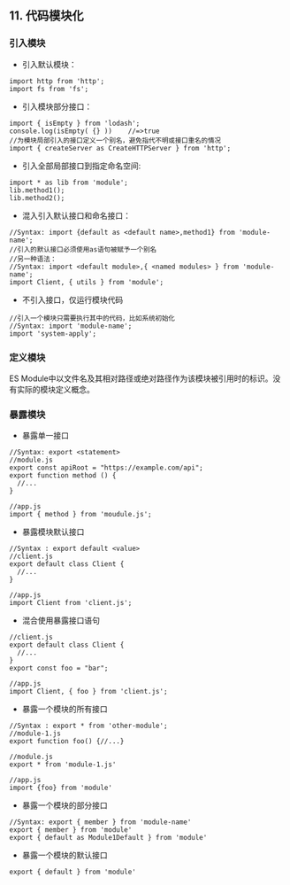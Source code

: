 ## 11. 代码模块化
### 引入模块
+ 引入默认模块：
```
import http from 'http';
import fs from 'fs';
```
+ 引入模块部分接口：
```
import { isEmpty } from 'lodash';
console.log(isEmpty( {} ))    //=>true
//为模块局部引入的接口定义一个别名，避免指代不明或接口重名的情况
import { createServer as CreateHTTPServer } from 'http';
```
+ 引入全部局部接口到指定命名空间:
```
import * as lib from 'module';
lib.method1();
lib.method2();
```
+ 混入引入默认接口和命名接口：
```
//Syntax: import {default as <default name>,method1} from 'module-name';
//引入的默认接口必须使用as语句被赋予一个别名
//另一种语法：
//Syntax: import <default module>,{ <named modules> } from 'module-name';
import Client, { utils } from 'module';
```
+ 不引入接口，仅运行模块代码
```
//引入一个模块只需要执行其中的代码，比如系统初始化
//Syntax: import 'module-name';
import 'system-apply';
```

### 定义模块
ES Module中以文件名及其相对路径或绝对路径作为该模块被引用时的标识。没有实际的模块定义概念。

### 暴露模块
+ 暴露单一接口
```
//Syntax: export <statement>
//module.js
export const apiRoot = "https://example.com/api";
export function method () {
  //...
}

//app.js
import { method } from 'moudule.js';
```
+ 暴露模块默认接口
```
//Syntax : export default <value>
//client.js
export default class Client {
  //...
}

//app.js
import Client from 'client.js';
```
+ 混合使用暴露接口语句
```
//client.js
export default class Client {
  //...
}
export const foo = "bar";

//app.js
import Client, { foo } from 'client.js';
```
+ 暴露一个模块的所有接口
```
//Syntax : export * from 'other-module';
//module-1.js
export function foo() {//...}

//module.js
export * from 'module-1.js'

//app.js
import {foo} from 'module'
```
+ 暴露一个模块的部分接口
```
//Syntax: export { member } from 'module-name'
export { member } from 'module'
export { default as Module1Default } from 'module'
```
+ 暴露一个模块的默认接口
```
export { default } from 'module'
```